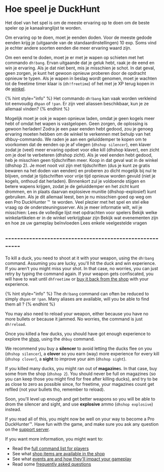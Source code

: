 # Hoe speel je DuckHunt

Het doel van het spel is om de meeste ervaring op te doen om de beste speler op je kanaalranglijst te worden. 

Om ervaring op te doen, moet je eenden doden. Voor de meeste gedode eenden krijg je \(uitgaande van de standaardinstellingen\) 10 exp. Soms vind je echter andere soorten eenden die meer ervaring waard zijn. 

Om een ​​eend te doden, moet je er met je wapen op schieten met het commando `dh!bang`. Ervan uitgaande dat je geluk hebt, raak je de eend en win je ervaring. Als je dat niet bent, mis je misschien je schot. In dat geval, geen zorgen, je kunt het gewoon opnieuw proberen door de opdracht opnieuw te typen. Als je wapen in beslag wordt genomen, moet je wachten tot de freetime timer klaar is \(`dh!freetime`\) of het met je XP terug kopen in de [winkel](store-items.md). 

{% hint style="info" %}
Het commando `dh!bang` kan vaak worden verkleind tot eenvoudig `dhpan` of `!pan`. Er zijn veel aliassen beschikbaar, kun je ze allemaal vinden? 
{% endhint %}

Mogelijk moet je ook je wapen opnieuw laden, omdat je geen kogels meer hebt of omdat het wapen is vastgelopen. Geen zorgen, de oplossing is gewoon herladen! Zodra je een paar eenden hebt gedood, zou je genoeg ervaring moeten hebben om de winkel te verkennen met behulp van het dhbuy-commando. We raden je aan een geluiddemper te kopen om te voorkomen dat de eenden op je af vliegen \(`dhshop silencer`\), een klaver zodat je \(veel\) meer ervaring opdoet voor elke kill \(dhshop klaver\), een zicht om je doel te verbeteren \(dhshop zicht\). Als je veel eenden hebt gedood, heb je misschien geen tijdschriften meer. Koop in dat geval wat in de winkel \(dhshop 2\). Je moet nooit vol zijn met tijdschriften \(dus je kunt ze gratis bewaren na het doden van eenden\) en proberen zo dicht mogelijk bij nul te blijven, omdat je tijdschriften voor vrije tijd opnieuw worden gevuld \(niet je kogels, onthoud dat herladen\). Binnenkort zul je voldoende stijgen en betere wapens krijgen, zodat je de geluiddemper en het zicht kunt drommen, en in plaats daarvan explosieve munitie \(dhshop-explosief\) kunt gebruiken. Als je dit allemaal leest, ben je nu misschien goed op weg om een ​​Pro DuckHunter ™ ️ te worden. Veel plezier met het spel en stel elke vraag op de ondersteuningsserver. Als je meer informatie wilt, wil je misschien: Lees de volledige lijst met opdrachten voor spelers Bekijk welke winkelartikelen er in de winkel verkrijgbaar zijn Bekijk wat evenementen zijn en hoe ze uw gameplay beïnvloeden Lees enkele veelgestelde vragen

## --------------------------------------------------------

To kill a duck, you need to shoot at it with your weapon, using the `dh!bang` command. Assuming you are lucky, you'll hit the duck and win experience. If you aren't you might miss your shot. In that case, no worries, you can just retry by typing the command again. If your weapon gets confiscated, you will have to wait until `dhfreetime` or [buy it back from the shop](store-items.md) with your experience.

{% hint style="info" %}
The `dh!bang` command can often be reduced to simply `dhpan` or `!pan`. Many aliases are available, will you be able to find them all ?
{% endhint %}

You may also need to reload your weapon, either because you have no more bullets or because it jammed. No worries, the command is just `dh!reload`.   
  
Once you killed a few ducks, you should have got enough experience to explore the [shop](store-items.md), using the `dhbuy` command. 

We recommend you buy a **silencer** to avoid letting the ducks flee on you \(`dhshop silencer`\), a **clover** so you earn \(way\) more experience for every kill \(`dhshop clover`\),  a **sight** to improve your aim \(`dhshop sight`\). 

If you killed many ducks, you might ran out of **magazine**s. In that case, buy some from the shop \(`dhshop 2`\). You should never be full on magazines \(so you can keep those you might find for free after killing ducks\), and try to be as close to zero as possible since, for freetime, your magazines count get reflled \(not your bullets tho, remember to reload\).

Soon, you'll level up enough and get better weapons so you will be able to drom the silencer and sight, and use **explosive** ammo \(`dhshop explosive`\) instead.

If you read all of this, you might now be well on your way to become a Pro DuckHunter™️. Have fun with the game, and make sure you ask any question on the [support server](https://discordapp.com/invite/2BksEkV).

If you want more information, you might want to:

* Read the [full command list for players](player-commands.md)
* See what [shop items are available in the shop](store-items.md)
* See what [events are and how they'll impact your gameplay](events.md)
* Read some [frequently asked questions](faq.md)

